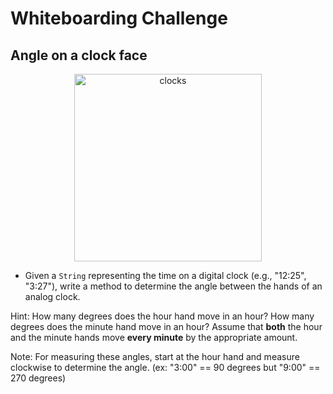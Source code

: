 # Whiteboarding Challenge

## Angle on a clock face

<p align="center">
  <img src="https://curriculum-content.s3.amazonaws.com/module-1/whiteboard-challenge/clock-hand-angle/Image_119_ClockHandAngle.png" alt="clocks" width="300"/>
</p>

* Given a `String` representing the time on a digital clock (e.g., "12:25", "3:27"), write a method to determine the angle between the hands of an analog clock.

Hint: How many degrees does the hour hand move in an hour? How many degrees does the minute hand move in an hour?
Assume that **both** the hour and the minute hands move **every minute** by the appropriate amount.

Note: For measuring these angles, start at the hour hand and measure clockwise to determine the angle. (ex: "3:00" == 90 degrees but "9:00" == 270 degrees) 
